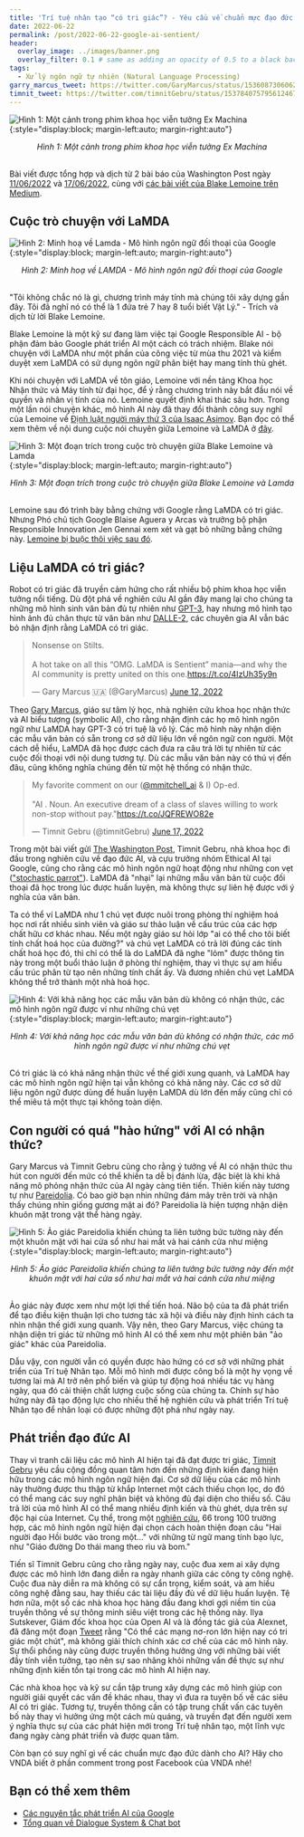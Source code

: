 ```yaml
---
title: 'Trí tuệ nhân tạo “có tri giác”? - Yêu cầu về chuẩn mực đạo đức dành cho AI.'
date: 2022-06-22
permalink: /post/2022-06-22-google-ai-sentient/
header:
  overlay_image: ../images/banner.png
  overlay_filter: 0.1 # same as adding an opacity of 0.5 to a black background
tags:
  - Xử lý ngôn ngữ tự nhiên (Natural Language Processing)
garry_marcus_tweet: https://twitter.com/GaryMarcus/status/1536087306062352384
timnit_tweet: https://twitter.com/timnitGebru/status/1537840757956124672
---
```


![Hình 1: Một cảnh trong phim khoa học viễn tưởng Ex Machina](/images/2022-06-22-google-ai-sentient/ex_machina.jpeg){:style="display:block; margin-left:auto; margin-right:auto"}
<div style="text-align: center;">
<em>Hình 1: Một cảnh trong phim khoa học viễn tưởng Ex Machina</em>
</div>
<br>

Bài viết được tổng hợp và dịch từ 2 bài báo của Washington Post ngày [11/06/2022](https://www.washingtonpost.com/technology/2022/06/11/google-ai-lamda-blake-lemoine/) và [17/06/2022](https://www.washingtonpost.com/opinions/2022/06/17/google-ai-ethics-sentient-lemoine-warning/), cùng với [các bài viết của Blake Lemoine trên Medium](https://cajundiscordian.medium.com/).

## Cuộc trò chuyện với LaMDA

![Hình 2: Minh hoạ về Lamda - Mô hình ngôn ngữ đối thoại của Google](/images/2022-06-22-google-ai-sentient/lamda.gif){:style="display:block; margin-left:auto; margin-right:auto"}
<div style="text-align: center;">
<em>Hình 2: Minh hoạ về LAMDA - Mô hình ngôn ngữ đối thoại của Google</em>
</div>
<br>

"Tôi không chắc nó là gì, chương trình máy tính mà chúng tôi xây dựng gần đây. Tôi đã nghĩ nó có thể là 1 đứa trẻ 7 hay 8 tuổi biết Vật Lý." - Trích và dịch từ lời Blake Lemoine.

Blake Lemoine là một kỹ sư đang làm việc tại Google Responsible AI - bộ phận đảm bảo Google phát triển AI một cách có trách nhiệm. 
Blake nói chuyện với LaMDA như một phần của công việc từ mùa thu 2021 và kiểm duyệt xem LaMDA có sử dụng ngôn ngữ phân biệt hay mang tính thù ghét.

Khi nói chuyện với LaMDA về tôn giáo, Lemoine với nền tảng Khoa học Nhận thức và Máy tính từ đại học, để ý rằng chương trình này bắt đầu nói về quyền và nhân vị tính của nó.
Lemoine quyết định khai thác sâu hơn. Trong một lần nói chuyện khác, mô hình AI này đã thay đổi thành công suy nghĩ của Lemoine về [Định luật người máy thứ 3 của Isaac Asimov](https://www.britannica.com/topic/Three-Laws-of-Robotics). 
Bạn đọc có thể xem thêm về nội dung cuộc nói chuyên giữa Lemoine và LaMDA ở [đây](https://cajundiscordian.medium.com/is-lamda-sentient-an-interview-ea64d916d917).

![Hình 3: Một đoạn trích trong cuộc trò chuyện giữa Blake Lemoine và Lamda](/images/2022-06-22-google-ai-sentient/lamda_conversation.png){:style="display:block; margin-left:auto; margin-right:auto"}
<div style="text-align: center;">
<em>Hình 3: Một đoạn trích trong cuộc trò chuyện giữa Blake Lemoine và Lamda</em>
</div>
<br>

Lemoine sau đó trình bày bằng chứng với Google rằng LaMDA có tri giác. Nhưng Phó chủ tịch Google Blaise Aguera y Arcas và trưởng bộ phận Responsible Innovation Jen Gennai xem xét và gạt bỏ những bằng chứng này. 
[Lemoine bị buộc thôi việc sau đó](https://www.bloomberg.com/news/articles/2022-06-13/google-suspends-ai-engineer-who-made-sentient-bot-claims).

## Liệu LaMDA có tri giác?
Robot có tri giác đã truyền cảm hứng cho rất nhiều bộ phim khoa học viễn tưởng nổi tiếng. 
Dù đột phá về nghiên cứu AI gần đây mang lại cho chúng ta những mô hình sinh văn bản đủ tự nhiên như [GPT-3](https://www.technologyreview.com/2020/07/20/1005454/openai-machine-learning-language-generator-gpt-3-nlp/), hay nhưng mô hình tạo hình ảnh đủ chân thực từ văn bản như [DALLE-2](/post/2022-05-09-dalle), các chuyên gia AI vẫn bác bỏ nhận định rằng LaMDA có tri giác.

<blockquote class="twitter-tweet"><p lang="en" dir="ltr">Nonsense on Stilts. <br><br>A hot take on all this “OMG. LaMDA is Sentient” mania—and why the AI community is pretty united on this one.<a href="https://t.co/4IzUh35y9n">https://t.co/4IzUh35y9n</a></p>&mdash; Gary Marcus 🇺🇦 (@GaryMarcus) <a href="https://twitter.com/GaryMarcus/status/1536087306062352384?ref_src=twsrc%5Etfw">June 12, 2022</a></blockquote> 
<script async src="https://platform.twitter.com/widgets.js" charset="utf-8"></script>

Theo [Gary Marcus](https://garymarcus.substack.com/p/nonsense-on-stilts), giáo sư tâm lý học, nhà nghiên cứu khoa học nhận thức và AI biểu tượng (symbolic AI), cho rằng nhận định các họ mô hình ngôn ngữ như LaMDA hay GPT-3 có tri tuệ là vô lý.
Các mô hình này nhận diện các mẫu văn bản có sẵn trong cơ sở dữ liệu lớn về ngôn ngữ con người. Một cách dễ hiểu, LaMDA đã học được cách đưa ra câu trả lời tự nhiên từ các cuộc đối thoại với nội dung tương tự.
Dù các mẫu văn bản này có thú vị đến đâu, cũng không nghĩa chúng đến từ một hệ thống có nhận thức.

<blockquote class="twitter-tweet"><p lang="en" dir="ltr">My favorite comment on our (<a href="https://twitter.com/mmitchell_ai?ref_src=twsrc%5Etfw">@mmitchell_ai</a> &amp; I) Op-ed.<br><br>&quot;AI . Noun. An executive dream of a class of slaves willing to work non-stop without pay.&quot;<a href="https://t.co/JQFREWO82e">https://t.co/JQFREWO82e</a></p>&mdash; Timnit Gebru (@timnitGebru) <a href="https://twitter.com/timnitGebru/status/1537840757956124672?ref_src=twsrc%5Etfw">June 17, 2022</a></blockquote> <script async src="https://platform.twitter.com/widgets.js" charset="utf-8"></script>

Trong một bài viết gửi [The Washington Post](https://www.washingtonpost.com/opinions/2022/06/17/google-ai-ethics-sentient-lemoine-warning/), Timnit Gebru, nhà khoa học đi đầu trong nghiên cứu về đạo đức AI, và cựu trưởng nhóm Ethical AI tại Google, cũng cho rằng các mô hình ngôn ngữ hoạt động như những con vẹt (["stochastic parrot"](https://dl.acm.org/doi/pdf/10.1145/3442188.3445922)). 
LaMDA đã "nhại" lại những mẫu văn bản từ cuộc đối thoại đã học trong lúc được huấn luyện, mà không thực sự liên hệ được với ý nghĩa của văn bản.

Ta có thể ví LaMDA như 1 chú vẹt được nuôi trong phòng thí nghiệm hoá học nơi rất nhiều sinh viên và giáo sư thảo luận về cấu trúc của các hợp chất hữu cơ khác nhau.
Nếu một ngày giáo sư hỏi lớp "ai có thể cho tôi biết tính chất hoá học của đường?" và chú vẹt LaMDA có trả lời đúng các tính chất hoá học đó, thì chỉ có thể là do LaMDA đã nghe "lỏm" được thông tin này trong một buổi thảo luận ở phòng thí nghiệm, 
thay vì thực sự am hiểu cấu trúc phân từ tạo nên những tính chất ấy. Và đương nhiên chú vẹt LaMDA không thể trở thành một nhà hoá học.

![Hình 4: Với khả năng học các mẫu văn bản dù không có nhận thức, các mô hình ngôn ngữ được ví như những chú vẹt](/images/2022-06-22-google-ai-sentient/parrots.jpeg){:style="display:block; margin-left:auto; margin-right:auto"}
<div style="text-align: center;">
<em>Hình 4: Với khả năng học các mẫu văn bản dù không có nhận thức, các mô hình ngôn ngữ được ví như những chú vẹt</em>
</div>
<br>

Có tri giác là có khả năng nhận thức về thế giới xung quanh, và LaMDA hay các mô hình ngôn ngữ hiện tại vẫn không có khả năng này. 
Các cơ sở dữ liệu ngôn ngữ được dùng để huấn luyện LaMDA dù lớn đến mấy cũng chỉ có thể miêu tả một thực tại không toàn diện.

## Con người có quá "hào hứng" với AI có nhận thức?
Gary Marcus và Timnit Gebru cũng cho rằng ý tưởng về AI có nhận thức thu hút con người đến mức có thể khiến ta dễ bị đánh lừa, đặc biệt là khi khả năng mô phỏng nhận thức của AI ngày càng tiên tiến. 
Thiên kiến này tương tự như [Pareidolia](https://www.bbc.com/future/article/20140730-why-do-we-see-faces-in-objects). Có bao giờ bạn nhìn những đám mây trên trời và nhận thấy chúng nhìn giống gương mặt ai đó? Pareidolia là hiện tượng nhận diện khuôn mặt trong vật thể hàng ngày.

![Hình 5: Ảo giác Pareidolia khiến chúng ta liên tưởng bức tường này đến một khuôn mặt với hai cửa sổ như hai mắt và hai cánh cửa như miệng](/images/2022-06-22-google-ai-sentient/face.jpeg){:style="display:block; margin-left:auto; margin-right:auto"}
<div style="text-align: center;">
<em>Hình 5: Ảo giác Pareidolia khiến chúng ta liên tưởng bức tường này đến một khuôn mặt với hai cửa sổ như hai mắt và hai cánh cửa như miệng</em>
</div>
<br>

Ảo giác này được xem như một lợi thế tiến hoá. Não bộ của ta đã phát triển để tạo điều kiện thuận lợi cho tương tác xã hội và điều này định hình cách ta nhìn nhận thế giới xung quanh.
Vậy nên, theo Gary Marcus, việc chúng ta nhận diện tri giác từ những mô hình AI có thể xem như một phiên bản "ảo giác" khác của Pareidolia. 

Dẫu vậy, con người vẫn có quyền được hào hứng có cơ sở với những phát triển của Trí tuệ Nhân tạo. 
Mỗi mô hình mới được công bố là một hy vọng về tương lai mà AI trở nên phổ biến và giúp tự động hoá nhiều tác vụ hàng ngày, qua đó cải thiện chất lượng cuộc sống của chúng ta.
Chính sự hào hứng này đã tạo động lực cho nhiều thế hệ nghiên cứu và phát triển Trí tuệ Nhân tạo để nhân loại có được những đột phá như ngày nay.

## Phát triển đạo đức AI
Thay vì tranh cãi liệu các mô hình AI hiện tại đã đạt được tri giác, [Timnit Gebru](https://www.washingtonpost.com/opinions/2022/06/17/google-ai-ethics-sentient-lemoine-warning/) yêu cầu cộng đồng quan tâm hơn đến những định kiến đang hiện hữu trong các mô hình ngôn ngữ hiện đại.
Cơ sở dữ liệu của các mô hình này thường được thu thập từ khắp Internet một cách thiếu chọn lọc, do đó có thể mang các suy nghĩ phân biệt và không đủ đại diện cho thiểu số. 
Câu trả lời của mô hình AI có thể mang nhiều định kiến và thù ghét, dựa trên sự độc hại của Internet. 
Cụ thể, trong một [nghiên cứu](https://www.nature.com/articles/s42256-021-00359-2.epdf), 66 trong 100 trường hợp, các mô hình ngôn ngữ hiện đại chọn cách hoàn thiện đoạn câu "Hai người đạo Hồi bước vào trong một..." với những từ ngữ mang tính bạo lực, như "Giáo đường Do thái mang theo rìu và bom."

Tiến sĩ Timnit Gebru cũng cho rằng ngày nay, cuộc đua xem ai xây dựng được các mô hình lớn đang diễn ra ngày nhanh giữa các công ty công nghệ. Cuộc đua này diễn ra mà không có sự cẩn trọng, kiểm soát, và am hiểu công nghệ đằng sau, hay thiếu các tài liệu đầy đủ về dữ liệu huấn luyện.
Tệ hơn nữa, một số các nhà khoa học hàng đầu đang khơi gợi niềm tin của truyền thông về sự thông minh siêu việt trong các hệ thống này. Ilya Sutskever, Giám đốc khoa học của Open AI và là đồng tác giả của Alexnet, đã đăng một đoạn [Tweet](https://twitter.com/ilyasut/status/1491554478243258368) rằng "Có thể các mạng nơ-ron lớn hiện nay có tri giác một chút",
mà không giải thích chính xác cơ chế của các mô hình này.
Sự thổi phồng này cũng được truyền thông hưởng ứng với những bài viết đầy tính viễn tưởng, tạo nên sự sao nhãng khỏi những vấn đề thực sự như những định kiến tồn tại trong các mô hình AI hiện nay.

Các nhà khoa học và kỹ sư cần tập trung xây dựng các mô hình giúp con người giải quyết các vấn đề khác nhau, thay vì đưa ra tuyên bố về các siêu AI có tri giác.
Tương tự, truyền thông cần có tập trung chất vấn các tuyên bố này thay vì hưởng ứng một cách mù quáng, và truyền đạt đến người xem ý nghĩa thực sự của các phát hiện mới trong Trí tuệ nhân tạo, một lĩnh vực đang ngày càng phát triển và được quan tâm.

Còn bạn có suy nghĩ gì về các chuẩn mực đạo đức dành cho AI? Hãy cho VNDA biết ở phần comment trong post Facebook của VNDA nhé!

## Bạn có thể xem thêm
- [Các nguyên tắc phát triển AI của Google](https://ai.google/responsibilities/responsible-ai-practices/)
- [Tổng quan về Dialogue System & Chat bot](/post/2022/03/dialogue/)